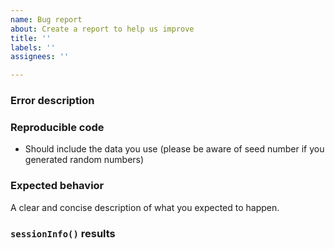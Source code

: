 ```yaml
---
name: Bug report
about: Create a report to help us improve
title: ''
labels: ''
assignees: ''

---
```


### Error description

### Reproducible code
- Should include the data you use (please be aware of seed number if you generated random numbers)

### Expected behavior
A clear and concise description of what you expected to happen.

### `sessionInfo()` results
